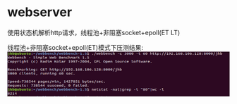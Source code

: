 # webserver
使用状态机解析http请求，线程池+非阻塞socket+epoll(ET LT)

线程池+非阻塞socket+epoll(ET)模式下压测结果:
![Alt text](https://github.com/xd-hbj/webserver/blob/master/screenshots/server_webbench.png)
